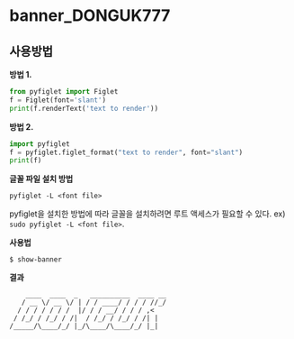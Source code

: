 # banner_DONGUK777

## **사용방법**

**방법 1.**

```py
from pyfiglet import Figlet
f = Figlet(font='slant')
print(f.renderText('text to render'))
```

**방법 2.**

```py
import pyfiglet
f = pyfiglet.figlet_format("text to render", font="slant")
print(f)
```

**글꼴 파일 설치 방법**

`pyfiglet -L <font file>`

pyfiglet을 설치한 방법에 따라 글꼴을 설치하려면 루트 액세스가 필요할 수 있다.
ex) `sudo pyfiglet -L <font file>`.


**사용법**
```
$ show-banner
```
**결과**
```
    ____  ____  _   __________  ____ __
   / __ \/ __ \/ | / / ____/ / / / //_/
  / / / / / / /  |/ / / __/ / / / ,<
 / /_/ / /_/ / /|  / /_/ / /_/ / /| |
/_____/\____/_/ |_/\____/\____/_/ |_|
```

